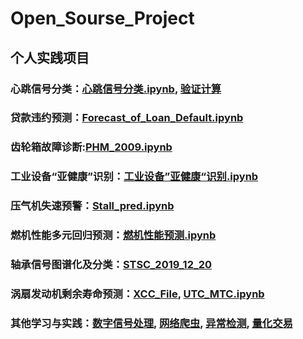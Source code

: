 # Open_Sourse_Project

## 个人实践项目

### 心跳信号分类：[心跳信号分类.ipynb](https://github.com/ChuanchaoXu/Open_Sourse_Project/blob/master/CLF_of_ECG_signals/%E5%BF%83%E8%B7%B3%E4%BF%A1%E5%8F%B7%E5%88%86%E7%B1%BB_XCC.ipynb), [验证计算](https://github.com/ChuanchaoXu/Open_Sourse_Project/blob/master/CLF_of_ECG_signals/%E9%AA%8C%E8%AF%81%E8%AE%A1%E7%AE%97.ipynb)

### 贷款违约预测：[Forecast_of_Loan_Default.ipynb](https://github.com/ChuanchaoXu/Open_Sourse_Project/blob/master/Forecast_of_loan_default/Forecast_of_Loan_Default.ipynb)

### 齿轮箱故障诊断:[PHM_2009.ipynb](https://github.com/ChuanchaoXu/Open_Sourse_Project/blob/master/PHM_09/PHM_2009.ipynb)

### 工业设备“亚健康”识别：[工业设备”亚健康“识别.ipynb](https://github.com/ChuanchaoXu/Open_Sourse_Project/blob/master/%E5%B7%A5%E4%B8%9A%E8%AE%BE%E5%A4%87%E2%80%9D%E4%BA%9A%E5%81%A5%E5%BA%B7%E2%80%9C%E8%AF%86%E5%88%AB/%E5%B7%A5%E4%B8%9A%E8%AE%BE%E5%A4%87%E2%80%9D%E4%BA%9A%E5%81%A5%E5%BA%B7%E2%80%9C%E8%AF%86%E5%88%AB.ipynb)

### 压气机失速预警：[Stall_pred.ipynb](https://github.com/ChuanchaoXu/Open_Sourse_Project/blob/master/Compresser%20Stall%20Problem/Stall_pred.ipynb)

### 燃机性能多元回归预测：[燃机性能预测.ipynb](https://github.com/ChuanchaoXu/Open_Sourse_Project/blob/master/SVR_prediction/%E7%87%83%E6%9C%BA%E6%80%A7%E8%83%BD%E9%A2%84%E6%B5%8B.ipynb)

### 轴承信号图谱化及分类：[STSC_2019_12_20](https://github.com/ChuanchaoXu/Open_Sourse_Project/tree/master/STSC_2019_12_20)

### 涡扇发动机剩余寿命预测：[XCC_File](https://github.com/ChuanchaoXu/Open_Sourse_Project/tree/master/UTC%26MTC/XCC_File), [UTC_MTC.ipynb](https://github.com/ChuanchaoXu/Open_Sourse_Project/blob/master/UTC%26MTC/XCC_File/UTC_MTC.ipynb)

### 其他学习与实践：[数字信号处理](https://github.com/ChuanchaoXu/Open_Sourse_Project/tree/master/DSP), [网络爬虫](https://github.com/ChuanchaoXu/Open_Sourse_Project/tree/master/Crawler), [异常检测](https://github.com/ChuanchaoXu/Open_Sourse_Project/tree/master/Anomaly_Detection), [量化交易](https://github.com/ChuanchaoXu/Open_Sourse_Project/blob/master/Quant/Quant_XCC.ipynb)



